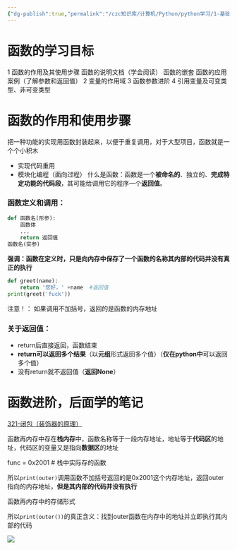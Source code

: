 ```yaml
---
{"dg-publish":true,"permalink":"/czc知识库/计算机/Python/python学习/1-基础的基础/201-python函数/","dgPassFrontmatter":true,"created":"2024-11-05T15:15:31.141+08:00","updated":"2024-12-08T12:39:45.304+08:00"}
---
```



# 函数的学习目标
1
	函数的作用及其使用步骤
	函数的说明文档（学会阅读）
	函数的嵌套
	函数的应用案例（了解参数和返回值）
2
	变量的作用域
3
	函数参数进阶
4
	引用变量及可变类型、非可变类型

# 函数的作用和使用步骤
把一种功能的实现用函数封装起来，以便于重复调用，对于大型项目，函数就是一个个小积木
- 实现代码重用
- 模块化编程（面向过程）
什么是函数：函数是一个**被命名的**、独立的、**完成特定功能的代码段**，其可能给调用它的程序一个**返回值**。
### 函数定义和调用：
```python
def 函数名(形参):
    函数体
    ...
    return 返回值
函数名(实参)
```
**强调：函数在定义时，只是向内存中保存了一个函数的名称其内部的代码并没有真正的执行**
```python
def greet(name):
	return '您好，' +name  #返回值
print(greet('fuck'))
```

注意！：
	如果调用不加括号，返回的是函数的内存地址

### 关于返回值：
- return后直接返回，函数结束
- **return可以返回多个结果**（以**元组**形式返回多个值）（**仅在python中**可以返回多个值）
- 没有return就不返回值（**返回None**）


# 函数进阶，后面学的笔记
[321-闭包（装饰器的原理）](321-闭包（装饰器的原理）.md)

函数再内存中存在**栈内存**中，函数名称等于一段内存地址，地址等于**代码区**的地址，代码区的变量又是指向**数据区**的地址

func = 0x2001  # 栈中实际存的函数

所以`print(outer)`调用函数不加括号返回的是0x2001这个内存地址，返回outer指向的内存地址，**但是其内部的代码并没有执行**

函数再内存中的存储形式

所以`print(outer())`的真正含义：找到outer函数在内存中的地址并立即执行其内部的代码

![](/img/user/czc知识库/杂七杂八/9-附件/附件/201-python函数_image.png)